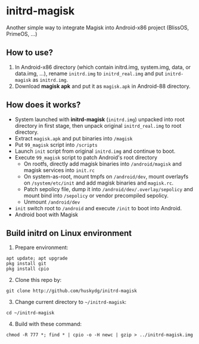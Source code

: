 # initrd-magisk
Another simple way to integrate Magisk into Android-x86 project (BlissOS, PrimeOS, ...)


## How to use?

1. In Android-x86 directory (which contain initrd.img, system.img, data, or data.img, ...), rename `initrd.img` to `initrd_real.img` and put `initrd-magisk` as `initrd.img`.
2. Download **magisk apk** and put it as `magisk.apk` in Android-88 directory.

## How does it works?

- System launched with **initrd-magisk** (`initrd.img`) unpacked into root directory in first stage, then unpack original `initrd_real.img` to root directory.
- Extract `magisk.apk` and put binaries into `/magisk`
- Put `99_magisk` script into `/scripts`
- Launch `init` script from original `initrd.img` and continue to boot.
- Execute `99_magisk` script to patch Android's root directory
  - On rootfs, directly add magisk binaries into `/android/magisk` and magisk services into `init.rc`
  - On system-as-root, mount tmpfs on `/android/dev`, mount overlayfs on `/system/etc/init` and add magisk binaries and `magisk.rc`.
  - Patch sepolicy file, dump it into `/android/dev/.overlay/sepolicy` and mount bind into `/sepolicy` or vendor precompiled sepolicy.
  - Unmount `/android/dev`
- `init` switch root to `/android` and execute `/init` to boot into Android.
- Android boot with Magisk


## Build initrd on Linux environment

1. Prepare environment:
```
apt update; apt upgrade
pkg install git
pkg install cpio
```

2. Clone this repo by:

```
git clone http://github.com/huskydg/initrd-magisk
```

3. Change current directory to `~/initrd-magisk`:
```
cd ~/initrd-magisk
```

4. Build with these command:
```
chmod -R 777 *; find * | cpio -o -H newc | gzip > ../initrd-magisk.img
```
